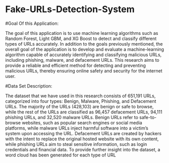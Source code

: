 # Fake-URLs-Detection-System

#Goal Of this Application:

The goal of this application is to use machine learning algorithms
such as Random Forest, Light GBM, and XG Boost to detect
and classify different types of URLs accurately. In addition
to the goals previously mentioned, the overall goal of the
application is to develop and evaluate a machine-learning algorithm
capable of accurately identifying and classifying malicious
URLs, including phishing, malware, and defacement URLs.
This research aims to provide a reliable and efficient method
for detecting and preventing malicious URLs, thereby ensuring
online safety and security for the internet user.

#Data Set Description: 

The dataset that we have used in this research consists of
651,191 URLs, categorized into four types: Benign, Malware,
Phishing, and Defacement URLs. The majority of the URLs
(428,103) are benign or safe to browse, while the rest of
the URLs are classified as 96,457 defacement URLs, 94,111
phishing URLs, and 32,520 malware URLs. Benign URLs refer to safe-to-browse websites, such as popular search engines
or social media platforms, while malware URLs inject harmful
software into a victim’s system upon accessing the URL.
Defacement URLs are created by hackers with the intent to
replace the original hosted website with its own content, while
phishing URLs aim to steal sensitive information, such as login
credentials and financial data. To provide further insight into
the dataset, a word cloud has been generated for each type of
URL
